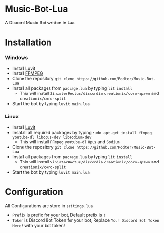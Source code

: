 # Music-Bot-Lua
A Discord Music Bot written in Lua
# Installation
### Windows
* Install [Luvit](https://luvit.io/install.html)
* Install [FFMPEG](https://ffmpeg.org)
* Clone the repository `git clone https://github.com/Podter/Music-Bot-Lua`
* Install all packages from `package.lua` by typing `lit install`
    - This will install `SinisterRectus/discordia` `creationix/coro-spawn` and `creationix/coro-split`
* Start the bot by typing `luvit main.lua`
### Linux
* Install [Luvit](https://luvit.io/install.html)
* Insatall all required packages by typing `sudo apt-get install ffmpeg youtube-dl libopus-dev libsodium-dev`
    - This will install `FFmpeg` `youtube-dl` `Opus` and `Sodium`
* Clone the repository `git clone https://github.com/Podter/Music-Bot-Lua`
* Install all packages from `package.lua` by typing `lit install`
    - This will install `SinisterRectus/discordia` `creationix/coro-spawn` and `creationix/coro-split`
* Start the bot by typing `luvit main.lua`
# Configuration
All Configurations are store in `settings.lua`
* `Prefix` is prefix for your bot, Default prefix is `!`
* `Token` is Discord Bot Token for your bot, Replace `Your Discord Bot Token Here!` with your bot token!